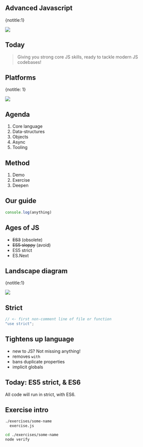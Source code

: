 ## Advanced Javascript
{notitle:1}

<img src="media/title.png">


## Today

> Giving you strong core JS skills, ready to tackle modern JS codebases!

## Platforms
{notitle: 1}

<img src=media/platforms.png>

## Agenda

1. Core language
1. Data-structures
1. Objects
1. Async
1. Tooling

## Method

1. Demo
1. Exercise
1. Deepen

## Our guide

```Javascript
console.log(anything)
```

## Ages of JS

- ~~ES3~~ (obsolete)
- ~~ES5 sloppy~~ (avoid)
- ES5 strict
- ES.Next

## Landscape diagram
{notitle:1}

<img src="media/es landscape.png">

## Strict

```javascript
// <- first non-comment line of file or function
"use strict";
```

## Tightens up language

- new to JS? Not missing anything!
- removes `with`
- bans duplicate properties
- implicit globals

## Today: ES5 strict, & ES6

All code will run in strict, with ES6.

## Exercise intro

```sh
./exercises/some-name
  exercise.js
```

```sh
cd ./exercises/some-name
node verify
```
